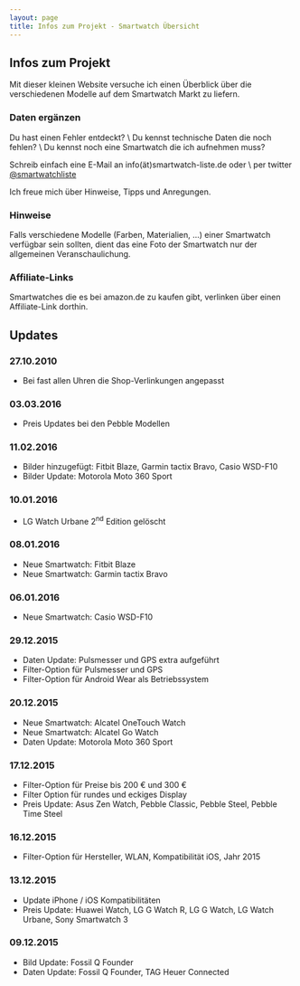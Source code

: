 ```yaml
---
layout: page
title: Infos zum Projekt - Smartwatch Übersicht
---
```


## Infos zum Projekt

Mit dieser kleinen Website versuche ich einen Überblick über die verschiedenen Modelle auf dem Smartwatch Markt zu liefern.



### Daten ergänzen

Du hast einen Fehler entdeckt? \\
Du kennst technische Daten die noch fehlen? \\
Du kennst noch eine Smartwatch die ich aufnehmen muss?

Schreib einfach eine E-Mail an info(ät)smartwatch-liste.de oder \\
per twitter [@smartwatchliste](https://twitter.com/smartwatchliste)

Ich freue mich über Hinweise, Tipps und Anregungen.



### Hinweise

Falls verschiedene Modelle (Farben, Materialien, ...) einer Smartwatch verfügbar sein sollten, dient das eine Foto der Smartwatch nur der allgemeinen Veranschaulichung.


### Affiliate-Links

Smartwatches die es bei amazon.de zu kaufen gibt, verlinken über einen Affiliate-Link dorthin.


## Updates

### 27.10.2010
* Bei fast allen Uhren die Shop-Verlinkungen angepasst

### 03.03.2016
* Preis Updates bei den Pebble Modellen

### 11.02.2016
* Bilder hinzugefügt: Fitbit Blaze, Garmin tactix Bravo, Casio WSD-F10
* Bilder Update: Motorola Moto 360 Sport

### 10.01.2016
* LG Watch Urbane 2<sup>nd</sup> Edition gelöscht

### 08.01.2016
* Neue Smartwatch: Fitbit Blaze
* Neue Smartwatch: Garmin tactix Bravo

### 06.01.2016
* Neue Smartwatch: Casio WSD-F10

### 29.12.2015
* Daten Update: Pulsmesser und GPS extra aufgeführt
* Filter-Option für Pulsmesser und GPS
* Filter-Option für Android Wear als Betriebssystem

### 20.12.2015
* Neue Smartwatch: Alcatel OneTouch Watch
* Neue Smartwatch: Alcatel Go Watch
* Daten Update: Motorola Moto 360 Sport

### 17.12.2015
* Filter-Option für Preise bis 200 € und 300 €
* Filter Option für rundes und eckiges Display
* Preis Update: Asus Zen Watch, Pebble Classic, Pebble Steel, Pebble Time Steel

### 16.12.2015
* Filter-Option für Hersteller, WLAN, Kompatibilität iOS, Jahr 2015

### 13.12.2015
* Update iPhone / iOS Kompatibilitäten
* Preis Update: Huawei Watch, LG G Watch R, LG G Watch, LG Watch Urbane, Sony Smartwatch 3

### 09.12.2015
* Bild Update: Fossil Q Founder
* Daten Update: Fossil Q Founder, TAG Heuer Connected
